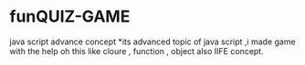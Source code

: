 # funQUIZ-GAME
java script advance concept
*its advanced topic of java script ,i made game with the help oh this like cloure , function , object also IIFE concept.
